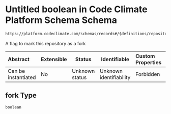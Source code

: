 # Untitled boolean in Code Climate Platform Schema Schema

```txt
https://platform.codeclimate.com/schemas/records#/$definitions/repository/properties/attributes/properties/fork
```

A flag to mark this repository as a fork


| Abstract            | Extensible | Status         | Identifiable            | Custom Properties | Additional Properties | Access Restrictions | Defined In                                            |
| :------------------ | ---------- | -------------- | ----------------------- | :---------------- | --------------------- | ------------------- | ----------------------------------------------------- |
| Can be instantiated | No         | Unknown status | Unknown identifiability | Forbidden         | Allowed               | none                | [records.json\*](records.json "open original schema") |

## fork Type

`boolean`
